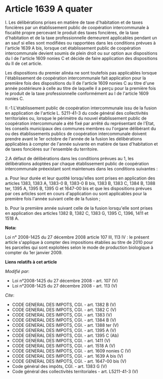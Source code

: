 # Article 1639 A quater

I. Les délibérations prises en matière de taxe d'habitation et de taxes foncières par un établissement public de coopération
intercommunale à fiscalité propre percevant le produit des taxes foncières, de la taxe d'habitation et de la taxe
professionnelle demeurent applicables pendant un an sauf si elles sont modifiées ou rapportées dans les conditions prévues à
l'article 1639 A bis, lorsque cet établissement public de coopération intercommunale devient soumis de plein droit ou sur
option aux dispositions du I de l'article 1609 nonies C et décide de faire application des dispositions du II de cet
article. 

Les dispositions du premier alinéa ne sont toutefois pas applicables lorsque l'établissement de coopération intercommunale
fait application pour la première fois des dispositions du II de l'article 1609 nonies C au titre d'une année postérieure à
celle au titre de laquelle il a perçu pour la première fois le produit de la taxe professionnelle conformément au I de
l'article 1609 nonies C. 

II.-1.L'établissement public de coopération intercommunale issu de la fusion en application de l'article L. 5211-41-3 du code
général des collectivités territoriales ou, lorsque le périmètre du nouvel établissement public de coopération intercommunale
a été fixé par arrêté du représentant de l'Etat, les conseils municipaux des communes membres ou l'organe délibérant du ou
des établissements publics de coopération intercommunale doivent prendre avant le 1er octobre de l'année de la fusion les
délibérations applicables à compter de l'année suivante en matière de taxe d'habitation et de taxes foncières sur l'ensemble
du territoire. 

2.A défaut de délibérations dans les conditions prévues au 1, les délibérations adoptées par chaque établissement public de
coopération intercommunale préexistant sont maintenues dans les conditions suivantes : 

a. Pour leur durée et leur quotité lorsqu'elles sont prises en application des articles 1383, 1383 A, 1383-0 B, 1383-0 B bis,
1383 B, 1383 C, 1384 B, 1388 ter, 1395 A, 1395 B, 1395 G et 1647-00 bis et que les dispositions prévues par ces articles sont
en cours d'application ou sont applicables pour la première fois l'année suivant celle de la fusion ; 

b. Pour la première année suivant celle de la fusion lorsqu'elle sont prises en application des articles 1382 B, 1382 C, 1383
G,
1395 C, 1396, 1411 et 1518 A.

**Nota:**

Loi n° 2008-1425 du 27 décembre 2008 article 107 III, 113 IV : le présent article s'applique à compter des impositions
établies au titre de 2010 pour les parcelles qui sont exploitées selon le mode de production biologique à compter du 1er
janvier 2009.

**Liens relatifs à cet article**

_Modifié par_:

  - Loi n°2008-1425 du 27 décembre 2008 - art. 107 (V)
  - Loi n°2008-1425 du 27 décembre 2008 - art. 113 (V)

_Cite_:

  - CODE GENERAL DES IMPOTS, CGI. - art. 1382 B (V)
  - CODE GENERAL DES IMPOTS, CGI. - art. 1382 C (V)
  - CODE GENERAL DES IMPOTS, CGI. - art. 1383 (V)
  - CODE GENERAL DES IMPOTS, CGI. - art. 1384 B (V)
  - CODE GENERAL DES IMPOTS, CGI. - art. 1388 ter (V)
  - CODE GENERAL DES IMPOTS, CGI. - art. 1395 A (V)
  - CODE GENERAL DES IMPOTS, CGI. - art. 1395 C (Ab)
  - CODE GENERAL DES IMPOTS, CGI. - art. 1411 (V)
  - CODE GENERAL DES IMPOTS, CGI. - art. 1518 A (V)
  - CODE GENERAL DES IMPOTS, CGI. - art. 1609 nonies C (V)
  - CODE GENERAL DES IMPOTS, CGI. - art. 1639 A bis (V)
  - CODE GENERAL DES IMPOTS, CGI. - art. 1647-00 bis (V)
  - Code général des impôts, CGI. - art. 1383 G (V)
  - Code général des collectivités territoriales - art. L5211-41-3 (V)
